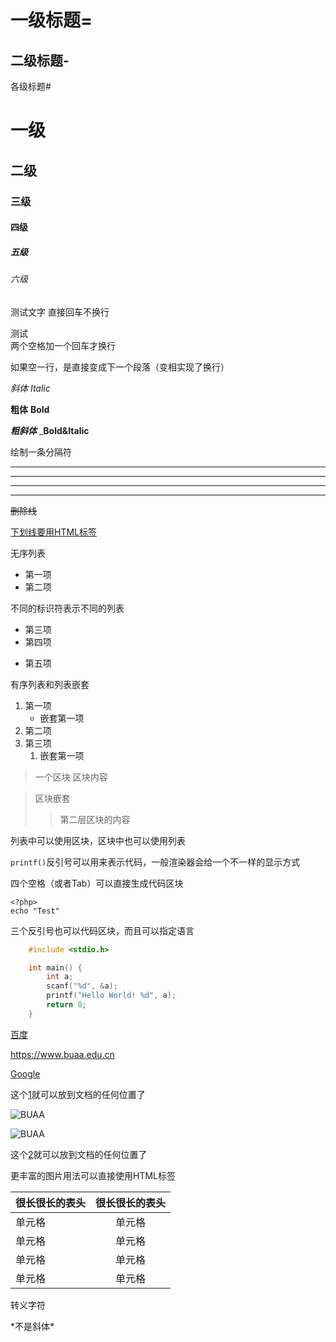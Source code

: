 一级标题=
========

二级标题-
--------

各级标题#
# 一级
## 二级
### 三级
#### 四级
##### 五级
###### 六级

测试文字
直接回车不换行

测试   
两个空格加一个回车才换行

如果空一行，是直接变成下一个段落（变相实现了换行）

*斜体*
_Italic_

**粗体**
__Bold__

***粗斜体***
___Bold&Italic__

绘制一条分隔符
********
* * *****
---- ----
_____ ___

~~删除线~~

<u>下划线要用HTML标签</u>

无序列表

* 第一项
* 第二项

不同的标识符表示不同的列表

+ 第三项
+ 第四项

- 第五项

有序列表和列表嵌套

1. 第一项
   * 嵌套第一项
2. 第二项
3. 第三项
   1. 嵌套第一项

> 一个区块
> 区块内容

> 区块嵌套
> > 第二层区块的内容

列表中可以使用区块，区块中也可以使用列表

`printf()`反引号可以用来表示代码，一般渲染器会给一个不一样的显示方式

四个空格（或者Tab）可以直接生成代码区块

    <?php>
    echo "Test"

三个反引号也可以代码区块，而且可以指定语言

```C
    #include <stdio.h>

    int main() {
        int a;
        scanf("%d", &a);
        printf("Hello World! %d", a);
        return 0;
    }
```

[百度](https://www.baidu.com)

<https://www.buaa.edu.cn>

[Google][1]

这个[1]就可以放到文档的任何位置了

[1]: https://www.google.com

![BUAA](https://www.buaa.edu.cn/images/header/logo2.png "可选标题")

![BUAA][2]

这个[2]就可以放到文档的任何位置了

[2]: https://www.buaa.edu.cn/images/header/logo2.png

更丰富的图片用法可以直接使用HTML标签

| 很长很长的表头 | 很长很长的表头 |
| :---- | :----: |
| 单元格 | 单元格 |
| 单元格 | 单元格 |
| 单元格 | 单元格 |
| 单元格 | 单元格 |

转义字符

\*不是斜体\*